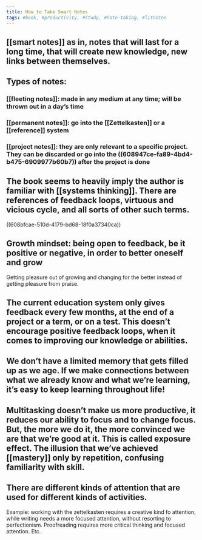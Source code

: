 ```yaml
---
title: How to Take Smart Notes
tags: #book, #productivity, #study, #note-taking, #litnotes
---
```


##
## [[smart notes]] as in, notes that will last for a long time, that will create new knowledge, new links between themselves.
## Types of notes:
### [[fleeting notes]]: made in any medium at any time; will be thrown out in a day’s time
### [[permanent notes]]: go into the [[Zettelkasten]] or a  [[reference]] system
### [[project notes]]: they are only relevant to a specific project. They can be discarded or go into the ((608947ce-fa89-4bd4-b475-6909977b60b7)) after the project is done
## The book seems to heavily imply the author is familiar with [[systems thinking]]. There are references of feedback loops, virtuous and vicious cycle, and all sorts of other such terms.
((608bfcae-510d-4179-bd68-18f0a37340ca))
## Growth mindset: being open to feedback, be it positive or negative, in order to better oneself and grow
Getting pleasure out of growing and changing for the better instead of getting pleasure from praise.
## The current education system only gives feedback every few months, at the end of a project or a term, or on a test. This doesn’t encourage positive feedback loops, when it comes to improving our knowledge or abilities.
## We don’t have a limited memory that gets filled up as we age. If we make connections between what we already know and what we’re learning, it’s easy to keep learning throughout life!
## Multitasking doesn’t make us more productive, it reduces our ability to focus and to change focus. But, the more we do it, the more convinced we are that we’re good at it. This is called exposure effect. The illusion that we’ve achieved [[mastery]] only by repetition, confusing familiarity with skill.
## There are different kinds of attention that are used for different kinds of activities.
Example: working with the zettelkasten requires a creative kind fo attention, while writing needs a more focused attention, without resorting to perfectionism. Proofreading requires more critical thinking and focused attention. Etc.
##
